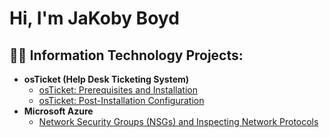 <h1>Hi, I'm JaKoby Boyd</h1>

<h2>👨‍💻 Information Technology Projects:</h2>

- <b>osTicket (Help Desk Ticketing System)</b>
  - [osTicket: Prerequisites and Installation](https://github.com/JaKobyBoydd/osticket-prereqs)
  - [osTicket: Post-Installation Configuration](https://github.com/JaKobyBoydd/post-install-config)
- <b>Microsoft Azure</b>
  - [Network Security Groups (NSGs) and Inspecting Network Protocols](https://github.com/JaKobyBoydd/azure-network-protocols)
